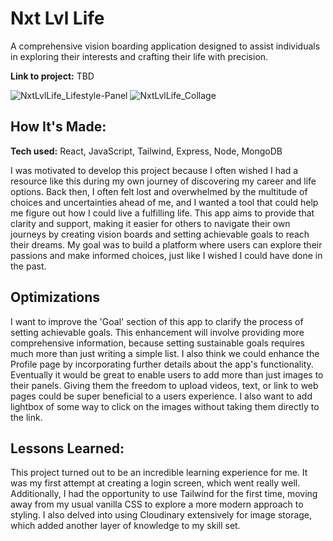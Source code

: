 # Nxt Lvl Life
A comprehensive vision boarding application designed to assist individuals in exploring their interests and crafting their life with precision.

**Link to project:** TBD

![NxtLvlLife_Lifestyle-Panel](https://github.com/user-attachments/assets/80395d15-5be7-4025-9e4c-e95237f26c08)
![NxtLvlLife_Collage](https://github.com/user-attachments/assets/3e51612a-812f-4f45-8261-bcfacbae7fb0)


## How It's Made:

**Tech used:** React, JavaScript, Tailwind, Express, Node, MongoDB

I was motivated to develop this project because I often wished I had a resource like this during my own journey of discovering my career and life options. Back then, I often felt lost and overwhelmed by the multitude of choices and uncertainties ahead of me, and I wanted a tool that could help me figure out how I could live a fulfilling life. This app aims to provide that clarity and support, making it easier for others to navigate their own journeys by creating vision boards and setting achievable goals to reach their dreams. My goal was to build a platform where users can explore their passions and make informed choices, just like I wished I could have done in the past.

## Optimizations

I want to improve the 'Goal' section of this app to clarify the process of setting achievable goals. This enhancement will involve providing more comprehensive information, because setting sustainable goals requires much more than just writing a simple list. I also think we could enhance the Profile page by incorporating further details about the app's functionality. Eventually it would be great to enable users to add more than just images to their panels. Giving them the freedom to upload videos, text, or link to web pages could be super beneficial to a users experience. I also want to add lightbox of some way to click on the images without taking them directly to the link.

## Lessons Learned:

This project turned out to be an incredible learning experience for me. It was my first attempt at creating a login screen, which went really well. Additionally, I had the opportunity to use Tailwind for the first time, moving away from my usual vanilla CSS to explore a more modern approach to styling. I also delved into using Cloudinary extensively for image storage, which added another layer of knowledge to my skill set.
